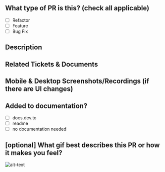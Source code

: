 ## What type of PR is this? (check all applicable)
- [ ] Refactor
- [ ] Feature
- [ ] Bug Fix

## Description
## Related Tickets & Documents
## Mobile & Desktop Screenshots/Recordings (if there are UI changes)
## Added to documentation?
  - [ ] docs.dev.to
  - [ ] readme
  - [ ] no documentation needed

## [optional] What gif best describes this PR or how it makes you feel?
![alt-text](gif-link)